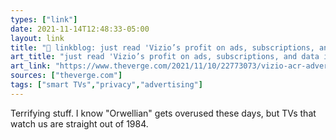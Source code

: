 ```yaml
---
types: ["link"]
date: 2021-11-14T12:48:33-05:00
layout: link
title: "🔗 linkblog: just read 'Vizio’s profit on ads, subscriptions, and data is double the money it makes selling TVs - The Verge'"
art_title: "just read 'Vizio’s profit on ads, subscriptions, and data is double the money it makes selling TVs - The Verge"
art_link: "https://www.theverge.com/2021/11/10/22773073/vizio-acr-advertising-inscape-data-privacy-q3-2021"
sources: ["theverge.com"]
tags: ["smart TVs","privacy","advertising"]
---
```

Terrifying stuff. I know "Orwellian" gets overused these days, but TVs that watch us are straight out of 1984.
